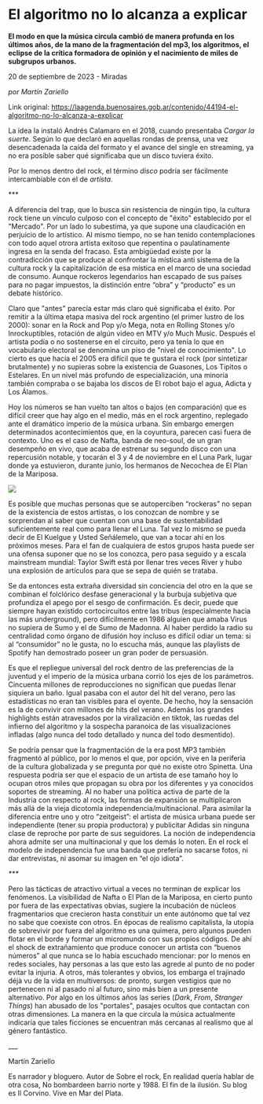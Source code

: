 # El algoritmo no lo alcanza a explicar

**El modo en que la música circula cambió de manera profunda en los últimos años, de la mano de la fragmentación del mp3, los algoritmos, el eclipse de la crítica formadora de opinión y el nacimiento de miles de subgrupos urbanos.**

20 de septiembre de 2023 - Miradas

_por Martín Zariello_

Link original: https://laagenda.buenosaires.gob.ar/contenido/44194-el-algoritmo-no-lo-alcanza-a-explicar



La idea la instaló Andrés Calamaro en el 2018, cuando presentaba *Cargar la suerte*. Según lo que declaró en aquellas rondas de prensa, una vez desencadenada la caída del formato y el avance del single en streaming, ya no era posible saber qué significaba que un disco tuviera éxito.




Por lo menos dentro del rock, el término *disco* podría ser fácilmente intercambiable con el de *artista*.




\*\*\*




A diferencia del trap, que lo busca sin resistencia de ningún tipo, la cultura rock tiene un vínculo culposo con el concepto de "éxito" establecido por el "Mercado". Por un lado lo subestima, ya que supone una claudicación en perjuicio de lo artístico. Al mismo tiempo, no se han tenido contemplaciones con todo aquel otrora artista exitoso que repentina o paulatinamente ingresa en la senda del fracaso. Esta ambigüedad existe por la contradicción que se produce al confrontar la mística anti sistema de la cultura rock y la capitalización de esa mística en el marco de una sociedad de consumo. Aunque rockeros legendarios han escapado de sus países para no pagar impuestos, la distinción entre “obra” y “producto” es un debate histórico.




Claro que "antes" parecía estar más claro qué significaba el éxito. Por remitir a la última etapa masiva del rock argentino (el primer lustro de los 2000): sonar en la Rock and Pop y/o Mega, nota en Rolling Stones y/o Inrockuptibles, rotación de algún video en MTV y/o Much Music. Después el artista podía o no sostenerse en el circuito, pero ya tenía lo que en vocabulario electoral se denomina un piso de "nivel de conocimiento". Lo cierto es que hacia el 2005 era difícil que te gustara el rock (por sintetizar brutalmente) y no supieras sobre la existencia de Guasones, Los Tipitos o Estelares. En un nivel más profundo de especialización, una minoría también compraba o se bajaba los discos de El robot bajo el agua, Adicta y Los Álamos.




Hoy los números se han vuelto tan altos o bajos (en comparación) que es difícil creer que hay algo en el medio, más en el rock argentino, replegado ante el dramático imperio de la música urbana. Sin embargo emergen determinados acontecimientos que, en la coyuntura, parecen casi fuera de contexto. Uno es el caso de Nafta, banda de neo-soul, de un gran desempeño en vivo, que acaba de estrenar su segundo disco con una repercusión notable, y tocarán el 3 y 4 de noviembre en el Luna Park, lugar donde ya estuvieron, durante junio, los hermanos de Necochea de El Plan de la Mariposa.




![](https://cdn.feater.me/files/images/2685489/d8f05682-812e-4e0f-85cf-c9868ad6b4fc.jpeg)




Es posible que muchas personas que se autoperciben “rockeras” no sepan de la existencia de estos artistas, o los conozcan de nombre y se sorprendan al saber que cuentan con una base de sustentabilidad suficientemente real como para llenar el Luna. Tal vez lo mismo se pueda decir de El Kuelgue y Usted Señálemelo, que van a tocar ahí en los próximos meses. Para el fan de cualquiera de estos grupos hasta puede ser una ofensa suponer que no se los conozca, pero pasa seguido y a escala mainstream mundial: Taylor Swift está por llenar tres veces River y hubo una explosión de artículos para que se sepa de quién se trataba.




Se da entonces esta extraña diversidad sin conciencia del otro en la que se combinan el folclórico desfase generacional y la burbuja subjetiva que profundiza el apego por el sesgo de confirmación. Es decir, puede que siempre hayan existido cortocircuitos entre las tribus (especialmente hacia las más underground), pero difícilmente en 1986 alguien que amaba Virus no supiera de Sumo y el de Sumo de Madonna. Al haber perdido la radio su centralidad como órgano de difusión hoy incluso es difícil odiar un tema: si al “consumidor” no le gusta, no lo escucha más, aunque las playlists de Spotify han demostrado poseer un gran poder de persuasión.




Es que el repliegue universal del rock dentro de las preferencias de la juventud y el imperio de la música urbana corrió los ejes de los parámetros. Cincuenta millones de reproducciones no significan que puedas llenar siquiera un baño. Igual pasaba con el autor del hit del verano, pero las estadísticas no eran tan visibles para el oyente. De hecho, hoy la sensación es la de convivir con millones de hits del verano. Además los grandes highlights están atravesados por la viralización en tiktok, las ruedas del infierno del algoritmo y la sospecha paranoica de las visualizaciones infladas (algo nunca del todo detallado y nunca del todo desmentido).




Se podría pensar que la fragmentación de la era post MP3 también fragmentó al público, por lo menos el que, por opción, vive en la periferia de la cultura globalizada y se pregunta por qué no existe otro Spinetta. Una respuesta podría ser que el espacio de un artista de ese tamaño hoy lo ocupan otros miles que propagan su obra por los diferentes y ya conocidos soportes de streaming. Al no haber una política activa de parte de la Industria con respecto al rock, las formas de expansión se multiplicaron más allá de la vieja dicotomía independencia/multinacional. Para asimilar la diferencia entre uno y otro “zeitgeist”: el artista de música urbana puede ser independiente (tener su propia productora) y publicitar Adidas sin ninguna clase de reproche por parte de sus seguidores. La noción de independencia ahora admite ser una multinacional y que los demás lo noten. En el rock el modelo de independencia fue una banda que prefería no sacarse fotos, ni dar entrevistas, ni asomar su imagen en “el ojo idiota”.




*\*\*\**




Pero las tácticas de atractivo virtual a veces no terminan de explicar los fenómenos. La visibilidad de Nafta o El Plan de la Mariposa, en cierto punto por fuera de las expectativas obvias, sugiere la incubación de núcleos fragmentarios que crecieron hasta constituir un ente autónomo que tal vez no sabe que coexiste con otros. En épocas de realismo capitalista, la utopía de sobrevivir por fuera del algoritmo es una quimera, pero algunos pueden flotar en el borde y formar un micromundo con sus propios códigos. De ahí el shock de extrañamiento que produce conocer un artista con “buenos números” al que nunca se lo había escuchado mencionar: por lo menos en redes sociales, hay personas a las que esto las agrede al punto de no poder evitar la injuria. A otros, más tolerantes y obvios, los embarga el trajinado déjà vu de la vida en multiversos: de pronto, surgen vestigios que no pertenecen ni al pasado ni al futuro, sino más bien a un presente alternativo. Por algo en los últimos años las series (*Dark*, *From*, *Stranger Things*) han abusado de los "portales", pasajes ocultos que contactan con otras dimensiones. La manera en la que circula la música actualmente indicaría que tales ficciones se encuentran más cercanas al realismo que al género fantástico.




\_\_\_




Martín Zariello




Es narrador y bloguero. Autor de Sobre el rock, En realidad quería hablar de otra cosa, No bombardeen barrio norte y 1988. El fin de la ilusión. Su blog es Il Corvino. Vive en Mar del Plata.



